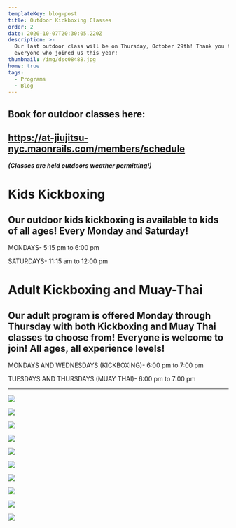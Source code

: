 ```yaml
---
templateKey: blog-post
title: Outdoor Kickboxing Classes
order: 2
date: 2020-10-07T20:30:05.220Z
description: >-
  Our last outdoor class will be on Thursday, October 29th! Thank you to
  everyone who joined us this year! 
thumbnail: /img/dsc08488.jpg
home: true
tags:
  - Programs
  - Blog
---
```

## Book for outdoor classes here:

## <https://at-jiujitsu-nyc.maonrails.com/members/schedule>

_**(Classes are held outdoors weather permitting!)**_ 

# Kids Kickboxing

## Our outdoor kids kickboxing is available to kids of all ages! Every Monday and Saturday!

MONDAYS- 5:15 pm to 6:00 pm

SATURDAYS- 11:15 am to 12:00 pm

# Adult Kickboxing and Muay-Thai

## Our adult program is offered Monday through Thursday with both Kickboxing and Muay Thai classes to choose from! Everyone is welcome to join! All ages, all experience levels!

MONDAYS AND WEDNESDAYS (KICKBOXING)- 6:00 pm to 7:00 pm

TUESDAYS AND THURSDAYS (MUAY THAI)- 6:00 pm to 7:00 pm

- - -

![](/img/dsc08802.jpg)

![](/img/dsc08151.jpg)

![](/img/img_5802.jpg)

![](/img/dsc08761.jpg)

![](/img/dsc08943.jpg)

![](/img/dsc08199.jpg)

![](/img/dsc08676.jpg)

![](/img/dsc08591.jpg)

![](/img/dsc08814.jpg)

![](/img/dsc08770.jpg)
